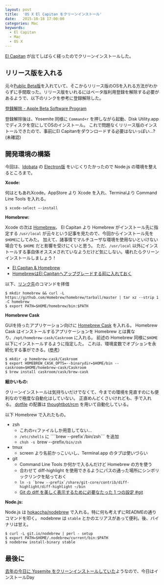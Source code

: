 ```yaml
---
layout: post
title:  'OS X El Capitan をクリーンインストール'
date:   2015-10-18 17:00:00
categories: Mac
keywords:
  - El Capitan
  - Mac
  - OS X
---
```


[El Capitan](http://www.apple.com/jp/osx/) が出てしばらく経ったのでクリーンインストールした。

## リリース版を入れる

元々[Public Beta版](https://beta.apple.com/sp/ja/betaprogram/)を入れていて、そこからリリース版のOSを入れる方法がわからずに手間取った。リリース版をいれるにはベータ版利用登録を解除する必要があるようで、以下のリンクを参考に登録解除した。

[登録解除 - Apple Beta Software Program](https://beta.apple.com/sp/ja/betaprogram/unenroll?locale=ja)

登録解除後は、Yosemite 同様に `Command+r` を押しながら起動、Disk Utility.app でディスクを空にしてOSのインストール。
これで問題なくリリース版のインストールできたので、事前にEl Capitanをダウンロードする必要はないっぽい...?(未確認)

## 開発環境の構築

今回は、[Idobata](https://idobata.io) の [Electron版](https://github.com/hrysd/idobata-electron) をいじくりたかったので Node.js の環境を整えるところまで。

**Xcode:**

何はともあれXcode。AppStore より Xcode を入れ、Terminalより Command Line Tools を入れる。

```
$ xcode-select ―-install
```

**Homebrew:**

Xcode の次は [Homebrew](http://brew.sh/index_ja.html)。
El Capitan より Homebrew がインストール先に指定する `/usr/local` が云々という記事を見たので、今回からインストール先を`$HOME`にしてみた。
加えて、諸事情でマルチユーザな環境を使用ないといけない場合でも `$HOME` だと影響を受けにくいと思う。
ただ、`/usr/local` 以外にインストールする事自体オススメされていなようだけど気にしない。壊れたらクリーンインストールしましょう！

- [El Capitan & Homebrew](https://github.com/Homebrew/homebrew/blob/master/share/doc/homebrew/El_Capitan_and_Homebrew.md#if-usrlocal-does-not-exist)
- [HomebrewはEl Capitanへアップグレードする前に入れておく](http://qiita.com/riocampos/items/525ec4b35744ad586c5a)

以下、[リンク先](https://github.com/Homebrew/homebrew/blob/master/share/doc/homebrew/Installation.md#alternative-installs)のコマンドを拝借

```
$ mkdir homebrew && curl -L https://github.com/Homebrew/homebrew/tarball/master | tar xz --strip 1 -C homebrew
$ export PATH=$HOME/homebrew/bin:$PATH
```

**Homebrew Cask**

GUIを持ったアプリケーション向けに [Homebrew Cask](http://caskroom.io) を入れる。
Homebrew Cask はインストールするアプリケーションを Homebrew とは異なり、`/opt/homebrew-cask/Caskroom` に入れる。
前述の Homebrew 同様に`$HOME`以下にインストールするように指定した。
これは、環境変数でオプションを永続化する事ができる。([参考](https://github.com/caskroom/homebrew-cask/blob/master/USAGE.md#options))

```
$ mkdir -p homebrew-cask/Caskroom
$ export HOMEBREW_CASK_OPTS=--binarydir=$HOME/bin --caskroom=$HOME/homebrew-cask/Caskroom
$ brew install caskroom/cask/brew-cask
```

**細かいもの:**

クリーンインストールは気持ちいだけでなくて、今までの環境を見直すのにも便利なので極度な自動化はしていない。
正直めんどくさいけれども、手で入れる。
[dotfile](https://github.com/hrysd/config) の配置は [thoughtbot/rcm](https://github.com/thoughtbot/rcm) を用いて自動化している。

以下 Homebrew で入れたもの。

- zsh
  - これの`rc`ファイルしか用意してない...
  - `/etc/shells` に ````brew --prefix`/bin/zsh``` を追加
  - `chsh -s `brew --prefix`/bin/zsh`
- tmux
  - screen より名前かっこいいし、Terminal.app のタブは使いづらい
- git
  - Command Line Tools か何かで入るんだけど Homebrew の方を使う
  - 合わせて diff-highlight を使用できるようにパスの通った場所にシンボリックリンクを貼っておく
  - ```ln -s `brew --prefix`/share/git-core/contrib/diff-highlight/diff-highlight ~/bin```
  - [Git の diff を美しく表示するために必要なたった 1 つの設定 #git](http://motemen.hatenablog.com/entry/2013/11/26/Git_の_diff_を美しく表示するために必要なたった_1_つの設)

**Node.js:**

Node.js は [hokaccha/nodebrew](https://github.com/hokaccha/nodebrew) で入れる。特に何も考えずにREADMEの通りコマンドを叩く。
nodebrew は `stable` とかのエリアスがあって便利。後、バイナリは甘え。

```
$ curl -L git.io/nodebrew | perl - setup
$ export PATH=$HOME/.nodebrew/current/bin:$PATH
$ nodebrew install-binary stable
```

## 最後に

[去年の今日に Yosemite をクリーンインストールしていた](http://docs.hrysd.org/2014/10/18/clean_install_osx_yosemite/)ようなので、今日はインストールDay
